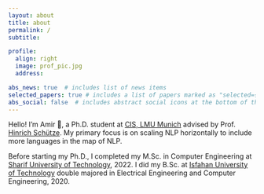 ```yaml
---
layout: about
title: about
permalink: /
subtitle:

profile:
  align: right
  image: prof_pic.jpg
  address:

abs_news: true  # includes list of news items
selected_papers: true # includes a list of papers marked as "selected={true}"
abs_social: false  # includes abstract social icons at the bottom of the page
---
```



Hello! I’m Amir 👋, a Ph.D. student at [CIS, LMU Munich](https://cis.lmu.de) advised by Prof. [Hinrich Schütze](https://www.cis.lmu.de/schuetze). My primary focus is on scaling NLP horizontally to include more languages in the map of NLP.

Before starting my Ph.D., I completed my M.Sc. in Computer Engineering at [Sharif University of Technology](https://en.sharif.edu), 2022. I did my B.Sc. at [Isfahan University of Technology](https://english.iut.ac.ir) double majored in Electrical Engineering and Computer Engineering, 2020.